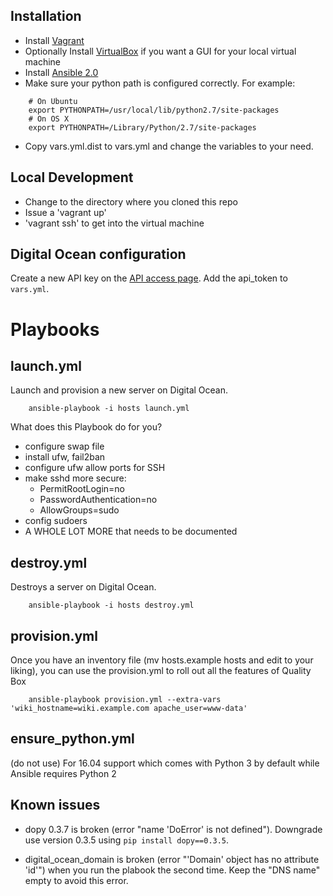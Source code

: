 Installation
------------

* Install [Vagrant](https://www.vagrantup.com/)
* Optionally Install [VirtualBox](https://www.virtualbox.org/) if you want a GUI for your local virtual machine
* Install [Ansible 2.0](http://docs.ansible.com/ansible/intro_installation.html)
* Make sure your python path is configured correctly. For example:

```
    # On Ubuntu
    export PYTHONPATH=/usr/local/lib/python2.7/site-packages
    # On OS X
    export PYTHONPATH=/Library/Python/2.7/site-packages
```

* Copy vars.yml.dist to vars.yml and change the variables to your need.

Local Development
-----------------

* Change to the directory where you cloned this repo
* Issue a 'vagrant up'
* 'vagrant ssh' to get into the virtual machine

Digital Ocean configuration
---------------------------

Create a new API key on the [API access page](https://cloud.digitalocean.com/api_access). 
Add the api_token to `vars.yml`.


Playbooks
=========

launch.yml
----------

Launch and provision a new server on Digital Ocean.

```
    ansible-playbook -i hosts launch.yml
```

What does this Playbook do for you?

- configure swap file
- install ufw, fail2ban
- configure ufw allow ports for SSH
- make sshd more secure: 
  - PermitRootLogin=no
  - PasswordAuthentication=no
  - AllowGroups=sudo
- config sudoers
- A WHOLE LOT MORE that needs to be documented

destroy.yml
-----------

Destroys a server on Digital Ocean.

```
    ansible-playbook -i hosts destroy.yml
```

provision.yml
-------------

Once you have an inventory file (mv hosts.example hosts and edit to your liking), you can use the provision.yml to roll out all the features of Quality Box

```
    ansible-playbook provision.yml --extra-vars 'wiki_hostname=wiki.example.com apache_user=www-data'
```


ensure_python.yml
-----------------

(do not use) For 16.04 support which comes with Python 3 by default while Ansible requires Python 2


Known issues
------------

* dopy 0.3.7 is broken (error "name 'DoError' is not defined").
  Downgrade use version 0.3.5 using `pip install dopy==0.3.5`.

* digital_ocean_domain is broken (error "'Domain' object has no attribute 'id'") when you run the plabook the second time.
  Keep the "DNS name" empty to avoid this error.

